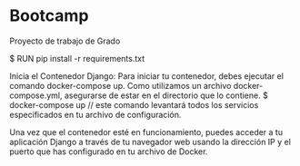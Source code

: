 # Bootcamp
Proyecto de trabajo de Grado

$ RUN pip install -r requirements.txt

Inicia el Contenedor Django:
Para iniciar tu contenedor, debes ejecutar el comando docker-compose up. 
Como utilizamos un archivo docker-compose.yml, asegurarse de estar en el directorio que lo contiene.
$ docker-compose up    //  este comando levantará todos los servicios especificados en tu archivo de configuración.

Una vez que el contenedor esté en funcionamiento, puedes acceder a tu aplicación Django a través de tu navegador web 
usando la dirección IP y el puerto que has configurado en tu archivo de Docker.
